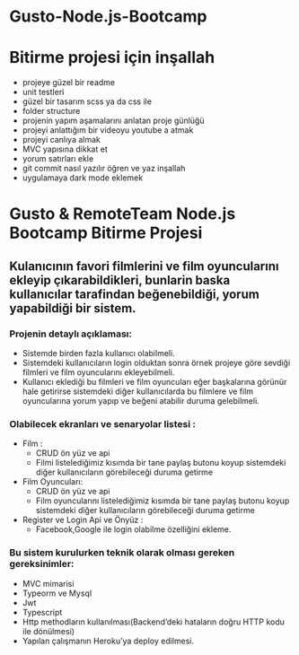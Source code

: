 # Gusto-Node.js-Bootcamp


# Bitirme projesi için inşallah

  - projeye güzel bir readme
  - unit testleri
  - güzel bir tasarım scss ya da css ile
  - folder structure
  - projenin yapım aşamalarını anlatan proje günlüğü
  - projeyi anlattığım bir videoyu youtube a atmak
  - projeyi canlıya almak
  - MVC yapısına dikkat et
  - yorum satırları ekle
  - git commit nasıl yazılır öğren ve yaz inşallah
  - uygulamaya dark mode eklemek

# Gusto & RemoteTeam Node.js Bootcamp Bitirme Projesi
## Kulanıcının favori filmlerini ve film oyuncularını ekleyip çıkarabildikleri, bunlarin baska kullanıcılar tarafindan beğenebildiği, yorum yapabildiği bir sistem.

### Projenin detaylı açıklaması:
  - Sistemde birden fazla kullanıcı olabilmeli.
  - Sistemdeki kullanıcıların login olduktan sonra örnek projeye göre sevdiği filmleri ve film oyuncularını ekleyebilmeli.
  - Kullanıcı eklediği bu filmleri ve film oyuncuları eğer başkalarına görünür hale getirirse sistemdeki diğer kullanıcılarda bu filmlere ve film oyuncularına yorum yapıp ve beğeni atabilir duruma gelebilmeli.

### Olabilecek ekranları ve senaryolar listesi :
  - Film :
    - CRUD ön yüz ve api
    - Filmi listelediğimiz kısımda bir tane paylaş butonu koyup sistemdeki diğer kullanıcıların görebileceği duruma getirme
  - Film Oyuncuları:
    - CRUD ön yüz ve api
    - Film oyuncularını listelediğimiz kısımda bir tane paylaş butonu koyup sistemdeki diğer kullanıcıların görebileceği duruma getirme
  - Register ve Login Api ve Önyüz :
    - Facebook,Google ile login olabilme özelliğini ekleme.

### Bu sistem kurulurken teknik olarak olması gereken gereksinimler:
  - MVC mimarisi
  - Typeorm ve Mysql
  - Jwt
  - Typescript
  - Http methodların kullanılması(Backend’deki hataların doğru HTTP kodu ile dönülmesi)
  - Yapılan çalışmanın Heroku’ya deploy edilmesi.
